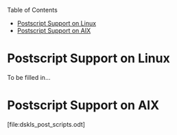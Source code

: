 <!-- START doctoc generated TOC please keep comment here to allow auto update -->
<!-- DON'T EDIT THIS SECTION, INSTEAD RE-RUN doctoc TO UPDATE -->
Table of Contents

- [Postscript Support on Linux](#postscript-support-on-linux)
- [Postscript Support on AIX](#postscript-support-on-aix)

<!-- END doctoc generated TOC please keep comment here to allow auto update -->

# Postscript Support on Linux

To be filled in... 

# Postscript Support on AIX

[file:dskls_post_scripts.odt] 
